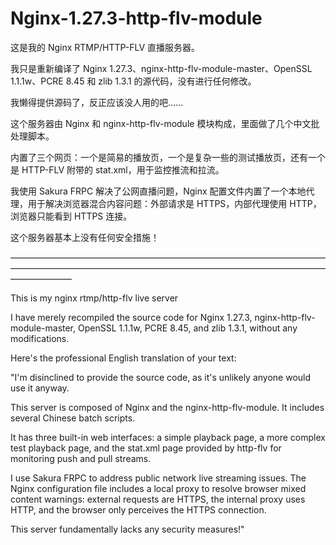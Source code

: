 # Nginx-1.27.3-http-flv-module
这是我的 Nginx RTMP/HTTP-FLV 直播服务器。

我只是重新编译了 Nginx 1.27.3、nginx-http-flv-module-master、OpenSSL 1.1.1w、PCRE 8.45 和 zlib 1.3.1 的源代码，没有进行任何修改。

我懒得提供源码了，反正应该没人用的吧……

这个服务器由 Nginx 和 nginx-http-flv-module 模块构成，里面做了几个中文批处理脚本。

内置了三个网页：一个是简易的播放页，一个是复杂一些的测试播放页，还有一个是 HTTP-FLV 附带的 stat.xml，用于监控推流和拉流。

我使用 Sakura FRPC 解决了公网直播问题，Nginx 配置文件内置了一个本地代理，用于解决浏览器混合内容问题：外部请求是 HTTPS，内部代理使用 HTTP，浏览器只能看到 HTTPS 连接。

这个服务器基本上没有任何安全措施！

———————————————————————————————————————————————————————————————————————————————

This is my nginx rtmp/http-flv live server

I have merely recompiled the source code for Nginx 1.27.3, nginx-http-flv-module-master, OpenSSL 1.1.1w, PCRE 8.45, and zlib 1.3.1, without any modifications.

Here's the professional English translation of your text:

"I'm disinclined to provide the source code, as it's unlikely anyone would use it anyway.

This server is composed of Nginx and the nginx-http-flv-module. It includes several Chinese batch scripts.

It has three built-in web interfaces: a simple playback page, a more complex test playback page, and the stat.xml page provided by http-flv for monitoring push and pull streams.

I use Sakura FRPC to address public network live streaming issues. The Nginx configuration file includes a local proxy to resolve browser mixed content warnings: external requests are HTTPS, the internal proxy uses HTTP, and the browser only perceives the HTTPS connection.

This server fundamentally lacks any security measures!"
